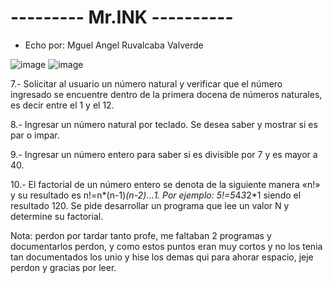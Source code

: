 # --------- Mr.INK ----------
- Echo por: Mguel Angel Ruvalcaba Valverde

![image](https://github.com/user-attachments/assets/2e177750-21e7-4e35-b211-a04b571bada4)
![image](https://github.com/user-attachments/assets/e10c79f5-55b8-466a-ace9-1ebe8e83f415)


7.- Solicitar al usuario un número natural y verificar que el número
ingresado se encuentre dentro de la primera docena de números naturales,
es decir entre el 1 y el 12.

8.- Ingresar un número natural por teclado. Se desea saber y mostrar
si es par o impar.

9.- Ingresar un número entero para saber si es divisible por 7 y es
mayor a 40.

10.- El factorial de un número entero se denota de la siguiente manera
«n!» y su resultado es n!=n*(n-1)*(n-2)*…*1. Por ejemplo: 5!=5*4*3*2*1
siendo el resultado 120. Se pide desarrollar un programa que lee un valor N
y determine su factorial.

Nota: perdon por tardar tanto profe, me faltaban 2 programas y documentarlos perdon, 
y como estos puntos eran muy cortos y no los tenia tan documentados los unio y hise los demas qui para ahorar espacio,
jeje perdon y gracias por leer.
